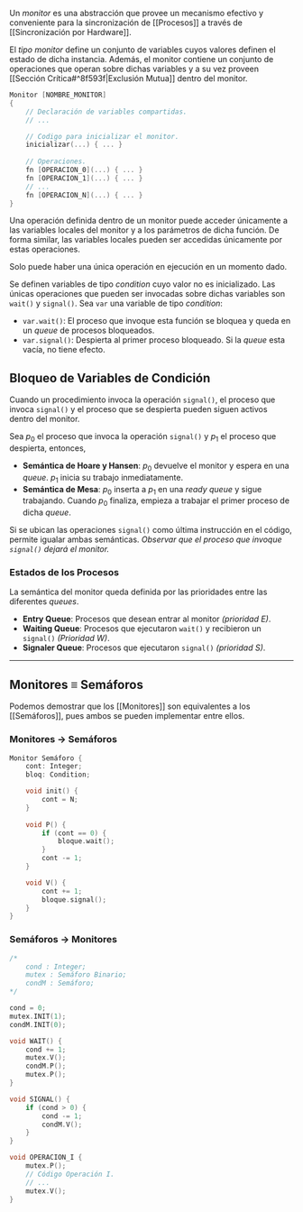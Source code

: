 Un *monitor* es una abstracción que provee un mecanismo efectivo y conveniente para la sincronización de [[Procesos]] a través de [[Sincronización por Hardware]]. 

El *tipo monitor* define un conjunto de variables cuyos valores definen el estado de dicha instancia. Además, el monitor contiene un conjunto de operaciones que operan sobre dichas variables y a su vez proveen [[Sección Crítica#^8f593f|Exclusión Mutua]] dentro del monitor.

```c
Monitor [NOMBRE_MONITOR]
{
	// Declaración de variables compartidas.
	// ...

	// Codigo para inicializar el monitor.
	inicializar(...) { ... }
	
	// Operaciones.
	fn [OPERACION_0](...) { ... }
	fn [OPERACION_1](...) { ... }
	// ...
	fn [OPERACION_N](...) { ... }
}
```

Una operación definida dentro de un monitor puede acceder únicamente a las variables locales del monitor y a los parámetros de dicha función. De forma similar, las variables locales pueden ser accedidas únicamente por estas operaciones.

Solo puede haber una única operación en ejecución en un momento dado.

Se definen variables de tipo *condition* cuyo valor no es inicializado. Las únicas operaciones que pueden ser invocadas sobre dichas variables son `wait()` y `signal()`.
Sea `var` una variable de tipo *condition*:
- `var.wait()`: El proceso que invoque esta función se bloquea y queda en un *queue* de procesos bloqueados.
- `var.signal()`: Despierta al primer proceso bloqueado. Si la *queue* esta vacía, no tiene efecto.

## Bloqueo de Variables de Condición
Cuando un procedimiento invoca la operación `signal()`, el proceso que invoca `signal()` y el proceso que se despierta pueden siguen activos dentro del monitor.

Sea $p_0$ el proceso que invoca la operación `signal()` y $p_1$ el proceso que despierta, entonces,
- **Semántica de Hoare y Hansen**: $p_0$ devuelve el monitor y espera en una *queue*. $p_1$ inicia su trabajo inmediatamente.
- **Semántica de Mesa**: $p_0$ inserta a $p_1$ en una *ready queue* y sigue trabajando. Cuando $p_0$ finaliza, empieza a trabajar el primer proceso de dicha *queue*.

Si se ubican las operaciones `signal()` como última instrucción en el código, permite igualar ambas semánticas. *Observar que el proceso que invoque `signal()` dejará el monitor.*

### Estados de los Procesos
La semántica del monitor queda definida por las prioridades entre las diferentes *queues*.

- **Entry Queue**: Procesos que desean entrar al monitor *(prioridad E)*.
- **Waiting Queue**: Procesos que ejecutaron `wait()` y recibieron un `signal()` *(Prioridad W)*.
- **Signaler Queue**: Procesos que ejecutaron `signal()` *(prioridad S)*.
***
## Monitores $\equiv$ Semáforos
Podemos demostrar que los [[Monitores]] son equivalentes a los [[Semáforos]], pues ambos se pueden implementar entre ellos.

### Monitores $\rightarrow$ Semáforos

```c
Monitor Semáforo {
	cont: Integer;
	bloq: Condition;

	void init() {
		cont = N;
	}
	
	void P() {
		if (cont == 0) {
			bloque.wait();
		}
		cont -= 1;
	}

	void V() {
		cont += 1;
		bloque.signal();
	}
}
```

### Semáforos $\rightarrow$ Monitores

```c
/*
	cond : Integer;
	mutex : Semáforo Binario;
	condM : Semáforo;
*/

cond = 0;
mutex.INIT(1);
condM.INIT(0);

void WAIT() {
	cond += 1;
	mutex.V();
	condM.P();
	mutex.P();
}

void SIGNAL() {
	if (cond > 0) {
		cond -= 1;
		condM.V();
	}
}

void OPERACION_I {
	mutex.P();
	// Código Operación I.
	// ...
	mutex.V();
}
```
